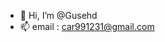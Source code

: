 - 👋 Hi, I’m @Gusehd
- 📫 email : car991231@gmail.com

<!---
Gusehd/Gusehd is a ✨ special ✨ repository because its `README.md` (this file) appears on your GitHub profile.
You can click the Preview link to take a look at your changes.
--->
